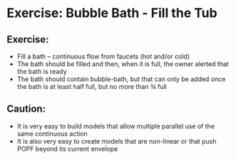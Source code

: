 # Exercise: Bubble Bath - Fill the Tub #

## Exercise:
* Fill a bath – continuous flow from faucets (hot and/or cold)
* The bath should be filled and then, when it is full, the owner alerted that the bath is ready
* The bath should contain bubble-bath, but that can only be added once the bath is at least half full, but no more than ¾ full

## Caution: 
* It is very easy to build models that allow multiple parallel use of the same continuous action
* It is also very easy to create models that are non-linear or that push POPF beyond its current envelope
